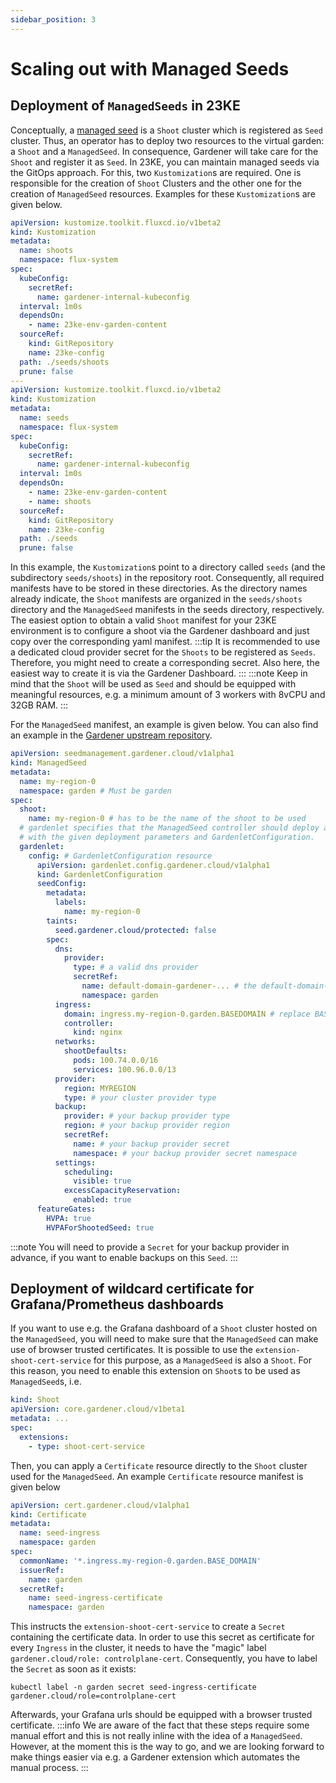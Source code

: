 ```yaml
---
sidebar_position: 3
---
```


# Scaling out with Managed Seeds

## Deployment of `ManagedSeeds` in 23KE

Conceptually, a [managed seed](https://gardener.cloud/docs/gardener/usage/managed_seed/) is a `Shoot` cluster which is registered as `Seed` cluster. Thus, an operator has to deploy two resources to the virtual garden: a `Shoot` and a `ManagedSeed`. In consequence, Gardener will take care for the `Shoot` and register it as `Seed`.
In 23KE, you can maintain managed seeds via the GitOps approach. For this, two `Kustomization`s are required. One is responsible for the creation of `Shoot` Clusters and the other one for the creation of `ManagedSeed` resources. Examples for these `Kustomization`s are given below.

```yaml
apiVersion: kustomize.toolkit.fluxcd.io/v1beta2
kind: Kustomization
metadata:
  name: shoots
  namespace: flux-system
spec:
  kubeConfig:
	secretRef:
	  name: gardener-internal-kubeconfig
  interval: 1m0s
  dependsOn:
	- name: 23ke-env-garden-content
  sourceRef:
	kind: GitRepository
	name: 23ke-config
  path: ./seeds/shoots
  prune: false
---
apiVersion: kustomize.toolkit.fluxcd.io/v1beta2
kind: Kustomization
metadata:
  name: seeds
  namespace: flux-system
spec:
  kubeConfig:
	secretRef:
	  name: gardener-internal-kubeconfig
  interval: 1m0s
  dependsOn:
	- name: 23ke-env-garden-content
	- name: shoots
  sourceRef:
	kind: GitRepository
	name: 23ke-config
  path: ./seeds
  prune: false
```

In this example, the `Kustomization`s point to a directory called `seeds` (and the subdirectory `seeds/shoots`) in the repository root. Consequently, all required manifests have to be stored in these directories. As the directory names already indicate, the `Shoot` manifests are organized in the `seeds/shoots` directory and the `ManagedSeed` manifests in the seeds directory, respectively. The easiest option to obtain a valid `Shoot` manifest for your 23KE environment is to configure a shoot via the Gardener dashboard and just copy over the corresponding yaml manifest.
:::tip
It is recommended to use a dedicated cloud provider secret for the `Shoots` to be registered as `Seeds`. Therefore, you might need to create a corresponding secret. Also here, the easiest way to create it is via the Gardener Dashboard.
:::
:::note
Keep in mind that the `Shoot` will be used as `Seed` and should be equipped with meaningful resources, e.g. a minimum amount of 3 workers with 8vCPU and 32GB RAM.
:::

For the `ManagedSeed` manifest, an example is given below. You can also find an example in the [Gardener upstream repository](https://github.com/gardener/gardener/blob/master/example/55-managedseed-gardenlet.yaml).

```yaml
apiVersion: seedmanagement.gardener.cloud/v1alpha1
kind: ManagedSeed
metadata:
  name: my-region-0
  namespace: garden # Must be garden
spec:
  shoot:
	name: my-region-0 # has to be the name of the shoot to be used
  # gardenlet specifies that the ManagedSeed controller should deploy a gardenlet into the cluster
  # with the given deployment parameters and GardenletConfiguration.
  gardenlet:
	config: # GardenletConfiguration resource
	  apiVersion: gardenlet.config.gardener.cloud/v1alpha1
	  kind: GardenletConfiguration
	  seedConfig:
		metadata:
		  labels:
			name: my-region-0
		taints:
		  seed.gardener.cloud/protected: false
		spec:
		  dns:
			provider:
			  type: # a valid dns provider
			  secretRef:
				name: default-domain-gardener-... # the default-domain-secret of your environment
				namespace: garden
		  ingress:
			domain: ingress.my-region-0.garden.BASEDOMAIN # replace BASEDOMAIN with your domain
			controller:
			  kind: nginx
		  networks:
			shootDefaults:
			  pods: 100.74.0.0/16
			  services: 100.96.0.0/13
		  provider:
			region: MYREGION
			type: # your cluster provider type
		  backup:
			provider: # your backup provider type
			region: # your backup provider region
			secretRef:
			  name: # your backup provider secret
			  namespace: # your backup provider secret namespace
		  settings:
			scheduling:
			  visible: true
			excessCapacityReservation:
			  enabled: true
	  featureGates:
		HVPA: true
		HVPAForShootedSeed: true
```

:::note
You will need to provide a `Secret` for your backup provider in advance, if you want to enable backups on this `Seed`.
:::

## Deployment of wildcard certificate for Grafana/Prometheus dashboards

If you want to use e.g. the Grafana dashboard of a `Shoot` cluster hosted on the `ManagedSeed`, you will need to make sure that the `ManagedSeed` can make use of browser trusted certificates. It is possible to use the `extension-shoot-cert-service` for this purpose, as a `ManagedSeed` is also a `Shoot`. For this reason, you need to enable this extension on `Shoot`s to be used as `ManagedSeed`s, i.e.

```yaml
kind: Shoot
apiVersion: core.gardener.cloud/v1beta1
metadata: ...
spec:
  extensions:
    - type: shoot-cert-service
```

Then, you can apply a `Certificate` resource directly to the `Shoot` cluster used for the `ManagedSeed`. An example `Certificate` resource manifest is given below

```yaml
apiVersion: cert.gardener.cloud/v1alpha1
kind: Certificate
metadata:
  name: seed-ingress
  namespace: garden
spec:
  commonName: '*.ingress.my-region-0.garden.BASE_DOMAIN'
  issuerRef:
	name: garden
  secretRef:
	name: seed-ingress-certificate
	namespace: garden
```

This instructs the `extension-shoot-cert-service` to create a `Secret` containing the certificate data. In order to use this secret as certificate for every `Ingress` in the cluster, it needs to have the "magic" label `gardener.cloud/role: controlplane-cert`. Consequently, you have to label the `Secret` as soon as it exists:

```
kubectl label -n garden secret seed-ingress-certificate gardener.cloud/role=controlplane-cert
```

Afterwards, your Grafana urls should be equipped with a browser trusted certificate.
:::info
We are aware of the fact that these steps require some manual effort and this is not really inline with the idea of a `ManagedSeed`. However, at the moment this is the way to go, and we are looking forward to make things easier via e.g. a Gardener extension which automates the manual process.
:::
